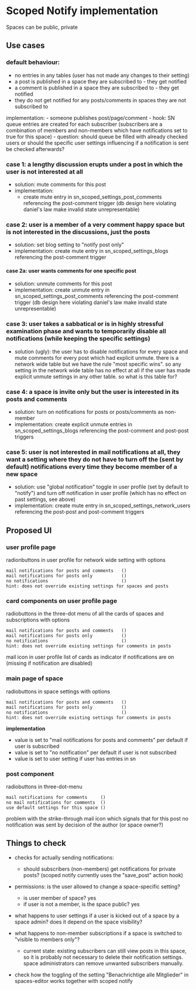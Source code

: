 # Scoped Notify implementation

Spaces can be public, private

## Use cases

### default behaviour:

- no entries in any tables (user has not made any changes to their setting)
- a post is published in a space they are subscribed to - they get notified
- a comment is published in a space they are subscribed to - they get notified
- they do not get notified for any posts/comments in spaces they are not subscribed to

implementation:
	- someone publishes post/page/comment
	- hook: SN queue entries are created for each subscriber (subscribers are a combination of members and non-members which have notifications set to true for this space)
	- question: should queue be filled with already checked users or should the specific user settings influencing if a notification is sent be checked afterwards?

### case 1: a lengthy discussion erupts under a post in which the user is not interested at all

- solution: mute comments for this post
- implementation:
  * create mute entry in sn_scoped_settings_post_comments referencing the post-comment trigger (db design here violating daniel's law make invalid state unrepresentable)

### case 2: user is a member of a very comment happy space but is not interested in the discussions, just the posts

- solution: set blog setting to "notify post only"
- implementation: create mute entry in sn_scoped_settings_blogs referencing the post-comment trigger


#### case 2a: user wants comments for one specific post

- solution: unmute comments for this post
- implementation: create unmute entry in sn_scoped_settings_post_comments referencing the post-comment trigger (db design here violating daniel's law make invalid state unrepresentable)

### case 3: user takes a sabbatical or is in highly stressful examination phase and wants to temporarily disable all notifications (while keeping the specific settings)

- solution (ugly): the user has to disable notifications for every space and mute comments for every post which had explicit unmute.
there is a network wide table but we have the rule "most specific wins". so any setting in the network wide table has no effect at all if the user has made explicit unmute settings in any other table. so what is this table for?

### case 4: a space is invite only but the user is interested in its posts and comments

- solution: turn on notifications for posts or posts/comments as non-member
- implementation: create explicit unmute entries in sn_scoped_settings_blogs referencing the post-comment and post-post triggers

### case 5: user is not interested in mail notifications at all, they want a setting where they do not have to turn off the (sent by default) notifications every time they become member of a new space

- solution: use "global notification" toggle in user profile (set by default to "notify") and turn off notification in user profile (which has no effect on past settings, see above)
- implementation: create mute entry in sn_scoped_settings_network_users referencing the post-post and post-comment triggers

## Proposed UI

### user profile page

radionbuttons in user profile for network wide setting with options
```
mail notifications for posts and comments	()
mail notifications for posts only			()
no notifications							()
hint: does not override existing settings for spaces and posts
```

### card components on user profile page

radiobuttons in the three-dot menu of all the cards of spaces and subscriptions with options
```
mail notifications for posts and comments	()
mail notifications for posts only			()
no notifications							()
hint: does not override existing settings for comments in posts
```

mail icon in user profile list of cards as indicator if notifications are on (missing if notification are disabled)

### main page of space

radiobuttons in space settings with options
```
mail notifications for posts and comments	()
mail notifications for posts only			()
no notifications							()
hint: does not override existing settings for comments in posts
```

**implementation**
* value is set to "mail notifications for posts and comments" per default if user is subscribed
* value is set to "no notification" per default if user is not subscribed
* value is set to user setting if user has entries in sn

### post component

radiobuttons in three-dot-menu
```
mail notifications for comments		()
no mail notifications for comments	()
use default settings for this space	()
```

problem with the strike-through mail icon which signals that for this post no notification was sent by decision of the author (or space owner?)

## Things to check

* checks for actually sending notifications:
	* should subscribers (non-members) get notifications for private posts? (scoped notify currently uses the "save_post" action hook)

* permissions: is the user allowed to change a space-specific setting?
	* is user member of space? yes
	* if user is not a member, is the space public? yes

* what happens to user settings if a user is kicked out of a space by a space  admin? does it depend on the space visibility?

* what happens to non-member subscriptions if a space is switched to "visible to members only"?
  * current state: existing subscribers can still view posts in this space, so it is probably not necessary to delete their notification settings. space administrators can remove unwanted subscribers manually.

* check how the toggling of the setting "Benachrichtige alle Mitglieder" in spaces-editor works together with scoped notify
